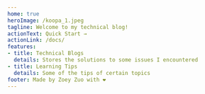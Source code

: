 ```yaml
---
home: true
heroImage: /koopa_1.jpeg
tagline: Welcome to my technical blog!
actionText: Quick Start →
actionLink: /docs/
features:
- title: Technical Blogs
  details: Stores the solutions to some issues I encountered
- title: Learning Tips
  details: Some of the tips of certain topics
footer: Made by Zoey Zuo with ❤️
---
```

